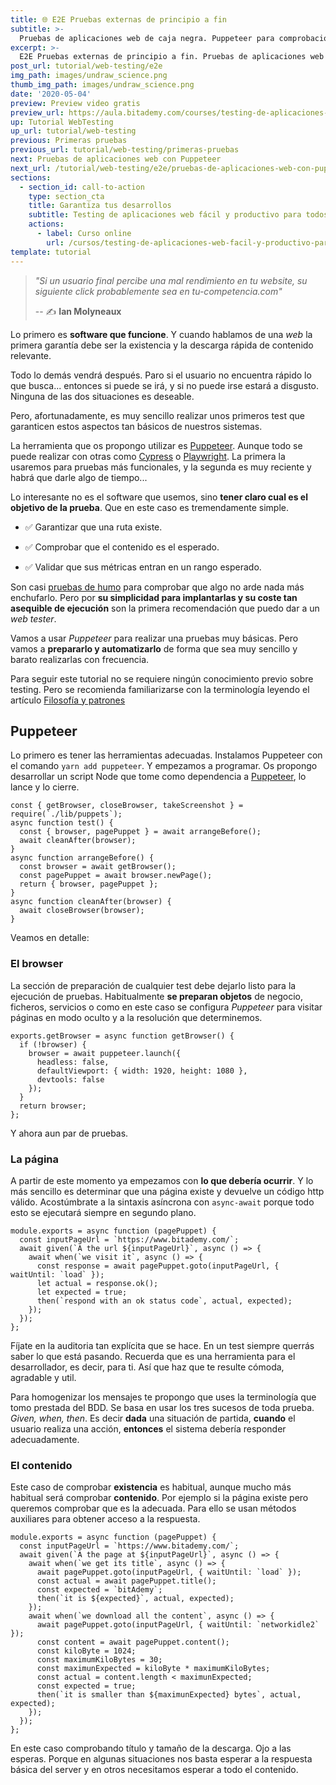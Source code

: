 ```yaml
---
title: 🌐 E2E Pruebas externas de principio a fin
subtitle: >-
  Pruebas de aplicaciones web de caja negra. Puppeteer para comprobación de existencia, navegación, tamaño, velocidad y otras métricas.
excerpt: >-
  E2E Pruebas externas de principio a fin. Pruebas de aplicaciones web de caja negra. Puppeteer para comprobación de existencia, navegación, tamaño, velocidad y otras métricas.
post_url: tutorial/web-testing/e2e
img_path: images/undraw_science.png
thumb_img_path: images/undraw_science.png
date: '2020-05-04'
preview: Preview video gratis
preview_url: https://aula.bitademy.com/courses/testing-de-aplicaciones-web-facil-y-productivo-para-todos/lectures/18124760
up: Tutorial WebTesting
up_url: tutorial/web-testing
previous: Primeras pruebas
previous_url: tutorial/web-testing/primeras-pruebas
next: Pruebas de aplicaciones web con Puppeteer
next_url: /tutorial/web-testing/e2e/pruebas-de-aplicaciones-web-con-puppeteer
sections:
  - section_id: call-to-action
    type: section_cta
    title: Garantiza tus desarrollos
    subtitle: Testing de aplicaciones web fácil y productivo para todos.
    actions:
      - label: Curso online
        url: /cursos/testing-de-aplicaciones-web-facil-y-productivo-para-todos/
template: tutorial
---
```


> _"Si un usuario final percibe una mal rendimiento en tu website, su siguiente click probablemente sea en tu-competencia.com"_
>
> -- ✍️ **Ian Molyneaux**

Lo primero es **software que funcione**. Y cuando hablamos de una _web_ la primera garantía debe ser la existencia y la descarga rápida de contenido relevante.

Todo lo demás vendrá después. Paro si el usuario no encuentra rápido lo que busca... entonces si puede se irá, y si no puede irse estará a disgusto. Ninguna de las dos situaciones es deseable.

Pero, afortunadamente, es muy sencillo realizar unos primeros test que garanticen estos aspectos tan básicos de nuestros sistemas.

La herramienta que os propongo utilizar es [Puppeteer](https://pptr.dev/). Aunque todo se puede realizar con otras como [Cypress](https://www.cypress.io/) o [Playwright](https://github.com/microsoft/playwright). La primera la usaremos para pruebas más funcionales, y la segunda es muy reciente y habrá que darle algo de tiempo...

Lo interesante no es el software que usemos, sino **tener claro cual es el objetivo de la prueba**. Que en este caso es tremendamente simple.

- ✅ Garantizar que una ruta existe.

- ✅ Comprobar que el contenido es el esperado.

- ✅ Validar que sus métricas entran en un rango esperado.

Son casi [pruebas de humo](https://es.wikipedia.org/wiki/Pruebas_de_humo) para comprobar que algo no arde nada más enchufarlo. Pero por **su simplicidad para implantarlas y su coste tan asequible de ejecución** son la primera recomendación que puedo dar a un _web tester_.


Vamos a usar _Puppeteer_ para realizar una pruebas muy básicas. Pero vamos a **prepararlo y automatizarlo** de forma que sea muy sencillo y barato realizarlas con frecuencia.

Para seguir este tutorial no se requiere ningún conocimiento previo sobre testing. Pero se recomienda familiarizarse con la terminología leyendo el artículo [Filosofía y patrones](https://www.bitademy.com/tutorial/web-testing/filosofia-y-patrones)

## Puppeteer

Lo primero es tener las herramientas adecuadas. Instalamos Puppeteer con el comando `yarn add puppeteer`. Y empezamos a programar.
Os propongo desarrollar un script Node que tome como dependencia a [Puppeteer](https://pptr.dev/),  lo lance y lo cierre.

```
const { getBrowser, closeBrowser, takeScreenshot } = require(`./lib/puppets`);
async function test() {
  const { browser, pagePuppet } = await arrangeBefore();
  await cleanAfter(browser);
}
async function arrangeBefore() {
  const browser = await getBrowser();
  const pagePuppet = await browser.newPage();
  return { browser, pagePuppet };
}
async function cleanAfter(browser) {
  await closeBrowser(browser);
}
```

Veamos en detalle:

### El browser

La sección de preparación de cualquier test debe dejarlo listo para la ejecución de pruebas. Habitualmente **se preparan objetos** de negocio, ficheros, servicios o como en este caso se configura _Puppeteer_ para visitar páginas en modo oculto y a la resolución que determinemos.

```
exports.getBrowser = async function getBrowser() {
  if (!browser) {
    browser = await puppeteer.launch({
      headless: false,
      defaultViewport: { width: 1920, height: 1080 },
      devtools: false
    });
  }
  return browser;
};
```

Y ahora aun par de pruebas.

### La página

A partir de este momento ya empezamos con **lo que debería ocurrir**. Y lo más sencillo es determinar que una página existe y devuelve un código http válido. Acostúmbrate a la sintaxis asíncrona con `async-await` porque todo esto se ejecutará siempre en segundo plano.

```
module.exports = async function (pagePuppet) {
  const inputPageUrl = `https://www.bitademy.com/`;
  await given(`A the url ${inputPageUrl}`, async () => {
    await when(`we visit it`, async () => {
      const response = await pagePuppet.goto(inputPageUrl, { waitUntil: `load` });
      let actual = response.ok();
      let expected = true;
      then(`respond with an ok status code`, actual, expected);
    });
  });
};
```

Fíjate en la auditoria tan explícita que se hace. En un test siempre querrás saber lo que está pasando. Recuerda que es una herramienta para el desarrollador, es decir, para ti. Así que haz que te resulte cómoda, agradable y util.

Para homogenizar los mensajes te propongo que uses la terminología que tomo prestada del BDD. Se basa en usar los tres sucesos de toda prueba. _Given, when, then_. Es decir **dada** una situación de partida, **cuando** el usuario realiza una acción, **entonces** el sistema debería responder adecuadamente.

### El contenido

Este caso de comprobar **existencia** es habitual, aunque mucho más habitual será comprobar **contenido**. Por ejemplo si la página existe pero queremos comprobar que es la adecuada. Para ello se usan métodos auxiliares para obtener acceso a la respuesta.

```
module.exports = async function (pagePuppet) {
  const inputPageUrl = `https://www.bitademy.com/`;
  await given(`A the page at ${inputPageUrl}`, async () => {
    await when(`we get its title`, async () => {
      await pagePuppet.goto(inputPageUrl, { waitUntil: `load` });
      const actual = await pagePuppet.title();
      const expected = `bitAdemy`;
      then(`it is ${expected}`, actual, expected);
    });
    await when(`we download all the content`, async () => {
      await pagePuppet.goto(inputPageUrl, { waitUntil: `networkidle2` });
      const content = await pagePuppet.content();
      const kiloByte = 1024;
      const maximumKiloBytes = 30;
      const maximunExpected = kiloByte * maximumKiloBytes;
      const actual = content.length < maximunExpected;
      const expected = true;
      then(`it is smaller than ${maximunExpected} bytes`, actual, expected);
    });
  });
};
```

En este caso comprobando título y tamaño de la descarga. Ojo a las esperas. Porque en algunas situaciones nos basta esperar a la respuesta básica del server y en otros necesitamos esperar a todo el contenido.